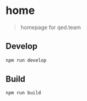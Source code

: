 # home

> homepage for qed.team

## Develop

```bash
npm run develop
```

## Build

```bash
npm run build
```
